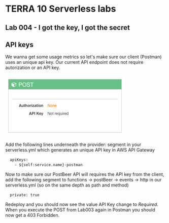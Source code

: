 # TERRA 10 Serverless labs

## Lab 004 - I got the key, I got the secret

## API keys
We wanna get some usage metrics so let's make sure our client (Postman) uses an unique api key. Our current API endpoint does not require autorization or an API key.

![Alt text](./images/lab003.apikey.png?raw=true "no API key")

Add the following lines underneath the provider: segment in your serverless.yml which generates an unique API key in AWS API Gateway
``` 
  apiKeys:
    - ${self:service.name}-postman
```

Now to make sure our PostBeer API will requires the API key from the client, add the following segment to functions -> postBeer -> events -> http in our serverless.yml (so on the same depth as path and method)
```
  private: true
```
Redeploy and you should now see the value API Key change to _Required_. When you execute the POST from Lab003 again in Postman you should now get a 403 Forbidden.

